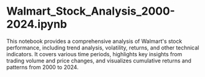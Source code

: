 # Walmart_Stock_Analysis_2000-2024.ipynb
This notebook provides a comprehensive analysis of Walmart's stock performance, including trend analysis, volatility, returns, and other technical indicators. It covers various time periods, highlights key insights from trading volume and price changes, and visualizes cumulative returns and patterns from 2000 to 2024.
